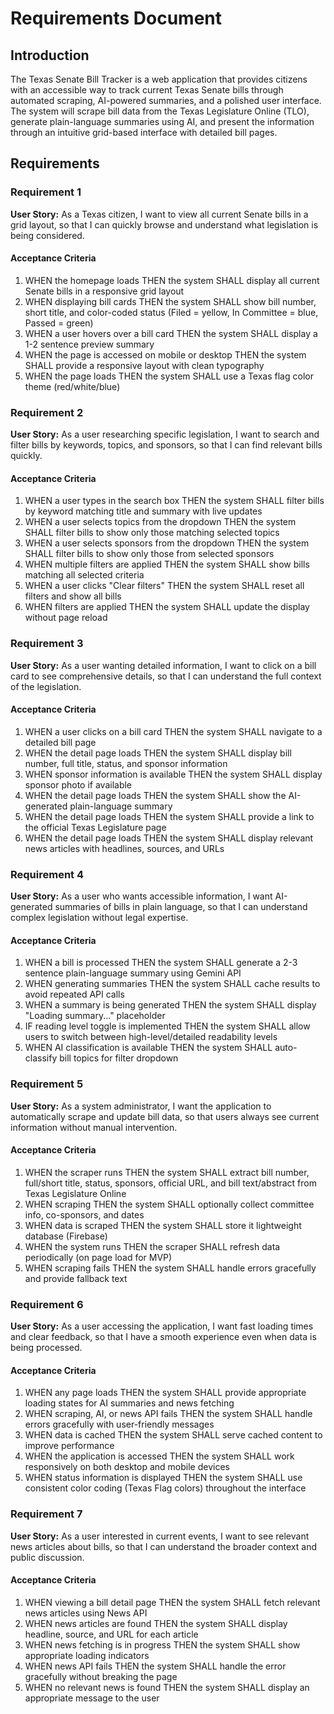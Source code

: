 # Requirements Document

## Introduction

The Texas Senate Bill Tracker is a web application that provides citizens with an accessible way to track current Texas Senate bills through automated scraping, AI-powered summaries, and a polished user interface. The system will scrape bill data from the Texas Legislature Online (TLO), generate plain-language summaries using AI, and present the information through an intuitive grid-based interface with detailed bill pages.

## Requirements

### Requirement 1

**User Story:** As a Texas citizen, I want to view all current Senate bills in a grid layout, so that I can quickly browse and understand what legislation is being considered.

#### Acceptance Criteria

1. WHEN the homepage loads THEN the system SHALL display all current Senate bills in a responsive grid layout
2. WHEN displaying bill cards THEN the system SHALL show bill number, short title, and color-coded status (Filed = yellow, In Committee = blue, Passed = green)
3. WHEN a user hovers over a bill card THEN the system SHALL display a 1-2 sentence preview summary
4. WHEN the page is accessed on mobile or desktop THEN the system SHALL provide a responsive layout with clean typography
5. WHEN the page loads THEN the system SHALL use a Texas flag color theme (red/white/blue)

### Requirement 2

**User Story:** As a user researching specific legislation, I want to search and filter bills by keywords, topics, and sponsors, so that I can find relevant bills quickly.

#### Acceptance Criteria

1. WHEN a user types in the search box THEN the system SHALL filter bills by keyword matching title and summary with live updates
2. WHEN a user selects topics from the dropdown THEN the system SHALL filter bills to show only those matching selected topics
3. WHEN a user selects sponsors from the dropdown THEN the system SHALL filter bills to show only those from selected sponsors
4. WHEN multiple filters are applied THEN the system SHALL show bills matching all selected criteria
5. WHEN a user clicks "Clear filters" THEN the system SHALL reset all filters and show all bills
6. WHEN filters are applied THEN the system SHALL update the display without page reload

### Requirement 3

**User Story:** As a user wanting detailed information, I want to click on a bill card to see comprehensive details, so that I can understand the full context of the legislation.

#### Acceptance Criteria

1. WHEN a user clicks on a bill card THEN the system SHALL navigate to a detailed bill page
2. WHEN the detail page loads THEN the system SHALL display bill number, full title, status, and sponsor information
3. WHEN sponsor information is available THEN the system SHALL display sponsor photo if available
4. WHEN the detail page loads THEN the system SHALL show the AI-generated plain-language summary
5. WHEN the detail page loads THEN the system SHALL provide a link to the official Texas Legislature page
6. WHEN the detail page loads THEN the system SHALL display relevant news articles with headlines, sources, and URLs

### Requirement 4

**User Story:** As a user who wants accessible information, I want AI-generated summaries of bills in plain language, so that I can understand complex legislation without legal expertise.

#### Acceptance Criteria

1. WHEN a bill is processed THEN the system SHALL generate a 2-3 sentence plain-language summary using Gemini API
2. WHEN generating summaries THEN the system SHALL cache results to avoid repeated API calls
3. WHEN a summary is being generated THEN the system SHALL display "Loading summary..." placeholder
4. IF reading level toggle is implemented THEN the system SHALL allow users to switch between high-level/detailed readability levels
5. WHEN AI classification is available THEN the system SHALL auto-classify bill topics for filter dropdown

### Requirement 5

**User Story:** As a system administrator, I want the application to automatically scrape and update bill data, so that users always see current information without manual intervention.

#### Acceptance Criteria

1. WHEN the scraper runs THEN the system SHALL extract bill number, full/short title, status, sponsors, official URL, and bill text/abstract from Texas Legislature Online
2. WHEN scraping THEN the system SHALL optionally collect committee info, co-sponsors, and dates
3. WHEN data is scraped THEN the system SHALL store it lightweight database (Firebase)
4. WHEN the system runs THEN the scraper SHALL refresh data periodically (on page load for MVP)
5. WHEN scraping fails THEN the system SHALL handle errors gracefully and provide fallback text

### Requirement 6

**User Story:** As a user accessing the application, I want fast loading times and clear feedback, so that I have a smooth experience even when data is being processed.

#### Acceptance Criteria

1. WHEN any page loads THEN the system SHALL provide appropriate loading states for AI summaries and news fetching
2. WHEN scraping, AI, or news API fails THEN the system SHALL handle errors gracefully with user-friendly messages
3. WHEN data is cached THEN the system SHALL serve cached content to improve performance
4. WHEN the application is accessed THEN the system SHALL work responsively on both desktop and mobile devices
5. WHEN status information is displayed THEN the system SHALL use consistent color coding (Texas Flag colors) throughout the interface

### Requirement 7

**User Story:** As a user interested in current events, I want to see relevant news articles about bills, so that I can understand the broader context and public discussion.

#### Acceptance Criteria

1. WHEN viewing a bill detail page THEN the system SHALL fetch relevant news articles using News API
2. WHEN news articles are found THEN the system SHALL display headline, source, and URL for each article
3. WHEN news fetching is in progress THEN the system SHALL show appropriate loading indicators
4. WHEN news API fails THEN the system SHALL handle the error gracefully without breaking the page
5. WHEN no relevant news is found THEN the system SHALL display an appropriate message to the user